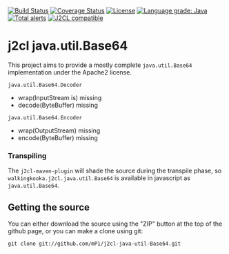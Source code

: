[![Build Status](https://travis-ci.com/mP1/j2cl-java-util-Base64.svg?branch=master)](https://travis-ci.com/mP1/j2cl-java-util-Base64.svg?branch=master)
[![Coverage Status](https://coveralls.io/repos/github/mP1/j2cl-java-util-Base64/badge.svg?branch=master)](https://coveralls.io/github/mP1/j2cl-java-util-Base64?branch=master)
[![License](https://img.shields.io/badge/License-Apache%202.0-blue.svg)](https://opensource.org/licenses/Apache-2.0)
[![Language grade: Java](https://img.shields.io/lgtm/grade/java/g/mP1/j2cl-java-util-Base64.svg?logo=lgtm&logoWidth=18)](https://lgtm.com/projects/g/mP1/j2cl-java-util-Base64/context:java)
[![Total alerts](https://img.shields.io/lgtm/alerts/g/mP1/j2cl-java-util-Base64.svg?logo=lgtm&logoWidth=18)](https://lgtm.com/projects/g/mP1/j2cl-java-util-Base64/alerts/)
[![J2CL compatible](https://img.shields.io/badge/J2CL-compatible-brightgreen.svg)](https://github.com/mP1/j2cl-central)



#  j2cl java.util.Base64

This project aims to provide a mostly complete `java.util.Base64` implementation under the Apache2 license.



`java.util.Base64.Decoder`
- wrap(InputStream is) missing
- decode(ByteBuffer) missing



`java.util.Base64.Encoder`
- wrap(OutputStream) missing
- encode(ByteBuffer) missing



### Transpiling

The `j2cl-maven-plugin` will shade the source during the transpile phase, so `walkingkooka.j2cl.java.util.Base64`
is available in javascript as `java.util.Base64`. 



## Getting the source

You can either download the source using the "ZIP" button at the top
of the github page, or you can make a clone using git:

```
git clone git://github.com/mP1/j2cl-java-util-Base64.git
```
